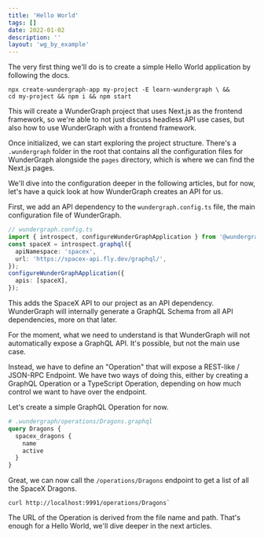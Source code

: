 ```yaml
---
title: 'Hello World'
tags: []
date: 2022-01-02
description: ''
layout: 'wg_by_example'
---
```


The very first thing we'll do is to create a simple Hello World application by following the docs.

```shell
npx create-wundergraph-app my-project -E learn-wundergraph \ &&
cd my-project && npm i && npm start
```

This will create a WunderGraph project that uses Next.js as the frontend framework,
so we're able to not just discuss headless API use cases,
but also how to use WunderGraph with a frontend framework.

Once initialized, we can start exploring the project structure.
There's a `.wundergraph` folder in the root that contains all the configuration files for WunderGraph alongside the `pages` directory,
which is where we can find the Next.js pages.

We'll dive into the configuration deeper in the following articles,
but for now, let's have a quick look at how WunderGraph creates an API for us.

First, we add an API dependency to the `wundergraph.config.ts` file,
the main configuration file of WunderGraph.

```typescript
// wundergraph.config.ts
import { introspect, configureWunderGraphApplication } from '@wundergraph/sdk';
const spaceX = introspect.graphql({
  apiNamespace: 'spacex',
  url: 'https://spacex-api.fly.dev/graphql/',
});
configureWunderGraphApplication({
  apis: [spaceX],
});
```

This adds the SpaceX API to our project as an API dependency.
WunderGraph will internally generate a GraphQL Schema from all API dependencies,
more on that later.

For the moment, what we need to understand is that WunderGraph will not automatically expose a GraphQL API.
It's possible, but not the main use case.

Instead, we have to define an "Operation" that will expose a REST-like / JSON-RPC Endpoint.
We have two ways of doing this, either by creating a GraphQL Operation or a TypeScript Operation,
depending on how much control we want to have over the endpoint.

Let's create a simple GraphQL Operation for now.

```graphql
# .wundergraph/operations/Dragons.graphql
query Dragons {
  spacex_dragons {
    name
    active
  }
}
```

Great, we can now call the `/operations/Dragons` endpoint to get a list of all the SpaceX Dragons.

```shell
curl http://localhost:9991/operations/Dragons`
```

The URL of the Operation is derived from the file name and path.
That's enough for a Hello World,
we'll dive deeper in the next articles.
